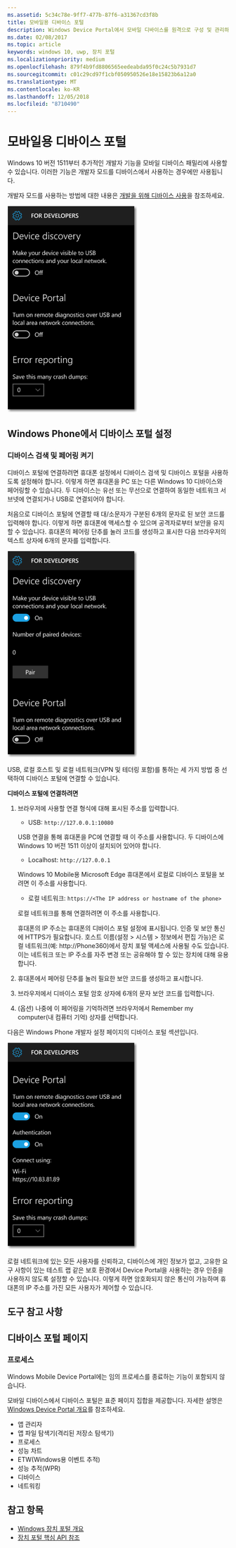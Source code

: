 ```yaml
---
ms.assetid: 5c34c78e-9ff7-477b-87f6-a31367cd3f8b
title: 모바일용 디바이스 포털
description: Windows Device Portal에서 모바일 디바이스를 원격으로 구성 및 관리하는 방법에 대해 알아봅니다.
ms.date: 02/08/2017
ms.topic: article
keywords: windows 10, uwp, 장치 포털
ms.localizationpriority: medium
ms.openlocfilehash: 879f4b9fd8806565eedeabda95f0c24c5b7931d7
ms.sourcegitcommit: c01c29cd97f1cbf050950526e18e15823b6a12a0
ms.translationtype: MT
ms.contentlocale: ko-KR
ms.lasthandoff: 12/05/2018
ms.locfileid: "8710490"
---
```

# <a name="device-portal-for-mobile"></a>모바일용 디바이스 포털

Windows 10 버전 1511부터 추가적인 개발자 기능을 모바일 디바이스 패밀리에 사용할 수 있습니다. 이러한 기능은 개발자 모드를 디바이스에서 사용하는 경우에만 사용됩니다.

개발자 모드를 사용하는 방법에 대한 내용은 [개발을 위해 디바이스 사용](../get-started/enable-your-device-for-development.md)을 참조하세요.

![디바이스 포털 설정](images/device-portal/mob-dev-mode-options.png)

## <a name="set-up-device-portal-on-windows-phone"></a>Windows Phone에서 디바이스 포털 설정

### <a name="turn-on-device-discovery-and-pairing"></a>디바이스 검색 및 페어링 켜기

디바이스 포털에 연결하려면 휴대폰 설정에서 디바이스 검색 및 디바이스 포털을 사용하도록 설정해야 합니다. 이렇게 하면 휴대폰을 PC 또는 다른 Windows 10 디바이스와 페어링할 수 있습니다. 두 디바이스는 유선 또는 무선으로 연결하여 동일한 네트워크 서브넷에 연결되거나 USB로 연결되어야 합니다.

처음으로 디바이스 포털에 연결할 때 대/소문자가 구분된 6개의 문자로 된 보안 코드를 입력해야 합니다. 이렇게 하면 휴대폰에 액세스할 수 있으며 공격자로부터 보안을 유지할 수 있습니다. 휴대폰의 페어링 단추를 눌러 코드를 생성하고 표시한 다음 브라우저의 텍스트 상자에 6개의 문자를 입력합니다.

![개발자 모드 디바이스 검색 설정](images/device-portal/mob-dev-mode-pairing.png)

USB, 로컬 호스트 및 로컬 네트워크(VPN 및 테더링 포함)를 통하는 세 가지 방법 중 선택하여 디바이스 포털에 연결할 수 있습니다.

**디바이스 포털에 연결하려면**

1. 브라우저에 사용할 연결 형식에 대해 표시된 주소를 입력합니다.

    - USB: `http://127.0.0.1:10080`

    USB 연결을 통해 휴대폰을 PC에 연결할 때 이 주소를 사용합니다. 두 디바이스에 Windows 10 버전 1511 이상이 설치되어 있어야 합니다.
    
    - Localhost: `http://127.0.0.1`

    Windows 10 Mobile용 Microsoft Edge 휴대폰에서 로컬로 디바이스 포털을 보려면 이 주소를 사용합니다.
    
    - 로컬 네트워크: `https://<The IP address or hostname of the phone>`

    로컬 네트워크를 통해 연결하려면 이 주소를 사용합니다.

    휴대폰의 IP 주소는 휴대폰의 디바이스 포털 설정에 표시됩니다. 인증 및 보안 통신에 HTTPS가 필요합니다. 호스트 이름(설정 &gt; 시스템 &gt; 정보에서 편집 가능)은 로컬 네트워크(예: http://Phone360)에서 장치 포털 액세스에 사용될 수도 있습니다. 이는 네트워크 또는 IP 주소를 자주 변경 또는 공유해야 할 수 있는 장치에 대해 유용합니다. 

2. 휴대폰에서 페어링 단추를 눌러 필요한 보안 코드를 생성하고 표시합니다.

3. 브라우저에서 디바이스 포털 암호 상자에 6개의 문자 보안 코드를 입력합니다.

4. (옵션) 나중에 이 페어링을 기억하려면 브라우저에서 Remember my computer(내 컴퓨터 기억) 상자를 선택합니다.

다음은 Windows Phone 개발자 설정 페이지의 디바이스 포털 섹션입니다.

![디바이스 포털 설정](images/device-portal/mob-dev-mode-portal.png)

로컬 네트워크에 있는 모든 사용자를 신뢰하고, 디바이스에 개인 정보가 없고, 고유한 요구 사항이 있는 테스트 랩 같은 보호 환경에서 Device Portal을 사용하는 경우 인증을 사용하지 않도록 설정할 수 있습니다. 이렇게 하면 암호화되지 않은 통신이 가능하며 휴대폰의 IP 주소를 가진 모든 사용자가 제어할 수 있습니다.

## <a name="tool-notes"></a>도구 참고 사항

## <a name="device-portal-pages"></a>디바이스 포털 페이지
### <a name="processes"></a>프로세스

Windows Mobile Device Portal에는 임의 프로세스를 종료하는 기능이 포함되지 않습니다. 

모바일 디바이스에서 디바이스 포털은 표준 페이지 집합을 제공합니다. 자세한 설명은 [Windows Device Portal 개요](device-portal.md)를 참조하세요.

- 앱 관리자
- 앱 파일 탐색기(격리된 저장소 탐색기)
- 프로세스
- 성능 차트
- ETW(Windows용 이벤트 추적)
- 성능 추적(WPR) 
- 디바이스
- 네트워킹

## <a name="see-also"></a>참고 항목

* [Windows 장치 포털 개요](device-portal.md)
* [장치 포털 핵심 API 참조](https://docs.microsoft.com/windows/uwp/debug-test-perf/device-portal-api-core)